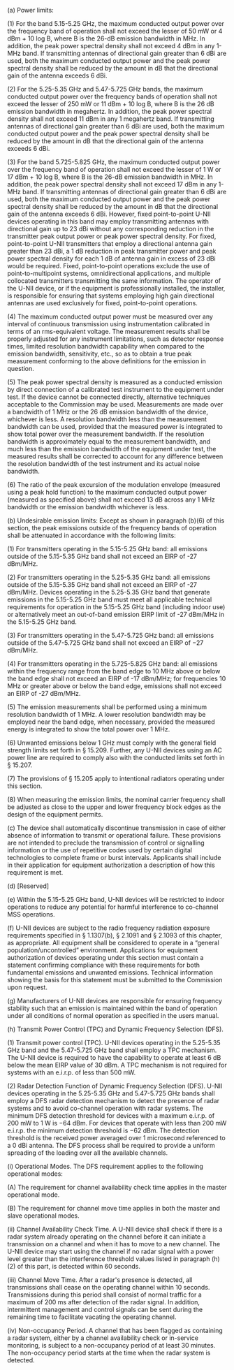 (a) Power limits:
              

(1) For the band 5.15-5.25 GHz, the maximum conducted output power over the frequency band of operation shall not exceed the lesser of 50 mW or 4 dBm + 10 log B, where B is the 26-dB emission bandwidth in MHz. In addition, the peak power spectral density shall not exceed 4 dBm in any 1-MHz band. If transmitting antennas of directional gain greater than 6 dBi are used, both the maximum conducted output power and the peak power spectral density shall be reduced by the amount in dB that the directional gain of the antenna exceeds 6 dBi.

(2) For the 5.25-5.35 GHz and 5.47-5.725 GHz bands, the maximum conducted output power over the frequency bands of operation shall not exceed the lesser of 250 mW or 11 dBm + 10 log B, where B is the 26 dB emission bandwidth in megahertz. In addition, the peak power spectral density shall not exceed 11 dBm in any 1 megahertz band. If transmitting antennas of directional gain greater than 6 dBi are used, both the maximum conducted output power and the peak power spectral density shall be reduced by the amount in dB that the directional gain of the antenna exceeds 6 dBi.

(3) For the band 5.725-5.825 GHz, the maximum conducted output power over the frequency band of operation shall not exceed the lesser of 1 W or 17 dBm + 10 log B, where B is the 26-dB emission bandwidth in MHz. In addition, the peak power spectral density shall not exceed 17 dBm in any 1-MHz band. If transmitting antennas of directional gain greater than 6 dBi are used, both the maximum conducted output power and the peak power spectral density shall be reduced by the amount in dB that the directional gain of the antenna exceeds 6 dBi. However, fixed point-to-point U-NII devices operating in this band may employ transmitting antennas with directional gain up to 23 dBi without any corresponding reduction in the transmitter peak output power or peak power spectral density. For fixed, point-to-point U-NII transmitters that employ a directional antenna gain greater than 23 dBi, a 1 dB reduction in peak transmitter power and peak power spectral density for each 1 dB of antenna gain in excess of 23 dBi would be required. Fixed, point-to-point operations exclude the use of point-to-multipoint systems, omnidirectional applications, and multiple collocated transmitters transmitting the same information. The operator of the U-NII device, or if the equipment is professionally installed, the installer, is responsible for ensuring that systems employing high gain directional antennas are used exclusively for fixed, point-to-point operations.
              

(4) The maximum conducted output power must be measured over any interval of continuous transmission using instrumentation calibrated in terms of an rms-equivalent voltage. The measurement results shall be properly adjusted for any instrument limitations, such as detector response times, limited resolution bandwidth capability when compared to the emission bandwidth, sensitivity, etc., so as to obtain a true peak measurement conforming to the above definitions for the emission in question.

(5) The peak power spectral density is measured as a conducted emission by direct connection of a calibrated test instrument to the equipment under test. If the device cannot be connected directly, alternative techniques acceptable to the Commission may be used. Measurements are made over a bandwidth of 1 MHz or the 26 dB emission bandwidth of the device, whichever is less. A resolution bandwidth less than the measurement bandwidth can be used, provided that the measured power is integrated to show total power over the measurement bandwidth. If the resolution bandwidth is approximately equal to the measurement bandwidth, and much less than the emission bandwidth of the equipment under test, the measured results shall be corrected to account for any difference between the resolution bandwidth of the test instrument and its actual noise bandwidth.

(6) The ratio of the peak excursion of the modulation envelope (measured using a peak hold function) to the maximum conducted output power (measured as specified above) shall not exceed 13 dB across any 1 MHz bandwidth or the emission bandwidth whichever is less.

(b) Undesirable emission limits: Except as shown in paragraph (b)(6) of this section, the peak emissions outside of the frequency bands of operation shall be attenuated in accordance with the following limits:

(1) For transmitters operating in the 5.15-5.25 GHz band: all emissions outside of the 5.15-5.35 GHz band shall not exceed an EIRP of -27 dBm/MHz.

(2) For transmitters operating in the 5.25-5.35 GHz band: all emissions outside of the 5.15-5.35 GHz band shall not exceed an EIRP of -27 dBm/MHz. Devices operating in the 5.25-5.35 GHz band that generate emissions in the 5.15-5.25 GHz band must meet all applicable technical requirements for operation in the 5.15-5.25 GHz band (including indoor use) or alternatively meet an out-of-band emission EIRP limit of -27 dBm/MHz in the 5.15-5.25 GHz band.

(3) For transmitters operating in the 5.47-5.725 GHz band: all emissions outside of the 5.47-5.725 GHz band shall not exceed an EIRP of −27 dBm/MHz.

(4) For transmitters operating in the 5.725-5.825 GHz band: all emissions within the frequency range from the band edge to 10 MHz above or below the band edge shall not exceed an EIRP of -17 dBm/MHz; for frequencies 10 MHz or greater above or below the band edge, emissions shall not exceed an EIRP of -27 dBm/MHz.

(5) The emission measurements shall be performed using a minimum resolution bandwidth of 1 MHz. A lower resolution bandwidth may be employed near the band edge, when necessary, provided the measured energy is integrated to show the total power over 1 MHz.

(6) Unwanted emissions below 1 GHz must comply with the general field strength limits set forth in § 15.209. Further, any U-NII devices using an AC power line are required to comply also with the conducted limits set forth in § 15.207.

(7) The provisions of § 15.205 apply to intentional radiators operating under this section.

(8) When measuring the emission limits, the nominal carrier frequency shall be adjusted as close to the upper and lower frequency block edges as the design of the equipment permits.

(c) The device shall automatically discontinue transmission in case of either absence of information to transmit or operational failure. These provisions are not intended to preclude the transmission of control or signalling information or the use of repetitive codes used by certain digital technologies to complete frame or burst intervals. Applicants shall include in their application for equipment authorization a description of how this requirement is met.

(d) [Reserved]

(e) Within the 5.15-5.25 GHz band, U-NII devices will be restricted to indoor operations to reduce any potential for harmful interference to co-channel MSS operations.

(f) U-NII devices are subject to the radio frequency radiation exposure requirements specified in § 1.1307(b), § 2.1091 and § 2.1093 of this chapter, as appropriate. All equipment shall be considered to operate in a “general population/uncontrolled” environment. Applications for equipment authorization of devices operating under this section must contain a statement confirming compliance with these requirements for both fundamental emissions and unwanted emissions. Technical information showing the basis for this statement must be submitted to the Commission upon request.

(g) Manufacturers of U-NII devices are responsible for ensuring frequency stability such that an emission is maintained within the band of operation under all conditions of normal operation as specified in the users manual.

(h) Transmit Power Control (TPC) and Dynamic Frequency Selection (DFS).

(1) Transmit power control (TPC). U-NII devices operating in the 5.25-5.35 GHz band and the 5.47-5.725 GHz band shall employ a TPC mechanism. The U-NII device is required to have the capability to operate at least 6 dB below the mean EIRP value of 30 dBm. A TPC mechanism is not required for systems with an e.i.r.p. of less than 500 mW.

(2) Radar Detection Function of Dynamic Frequency Selection (DFS). U-NII devices operating in the 5.25-5.35 GHz and 5.47-5.725 GHz bands shall employ a DFS radar detection mechanism to detect the presence of radar systems and to avoid co-channel operation with radar systems. The minimum DFS detection threshold for devices with a maximum e.i.r.p. of 200 mW to 1 W is −64 dBm. For devices that operate with less than 200 mW e.i.r.p. the minimum detection threshold is −62 dBm. The detection threshold is the received power averaged over 1 microsecond referenced to a 0 dBi antenna. The DFS process shall be required to provide a uniform spreading of the loading over all the available channels.

(i) Operational Modes. The DFS requirement applies to the following operational modes:

(A) The requirement for channel availability check time applies in the master operational mode.

(B) The requirement for channel move time applies in both the master and slave operational modes.

(ii) Channel Availability Check Time. A U-NII device shall check if there is a radar system already operating on the channel before it can initiate a transmission on a channel and when it has to move to a new channel. The U-NII device may start using the channel if no radar signal with a power level greater than the interference threshold values listed in paragraph (h)(2) of this part, is detected within 60 seconds.

(iii) Channel Move Time. After a radar's presence is detected, all transmissions shall cease on the operating channel within 10 seconds. Transmissions during this period shall consist of normal traffic for a maximum of 200 ms after detection of the radar signal. In addition, intermittent management and control signals can be sent during the remaining time to facilitate vacating the operating channel.

(iv) Non-occupancy Period. A channel that has been flagged as containing a radar system, either by a channel availability check or in-service monitoring, is subject to a non-occupancy period of at least 30 minutes. The non-occupancy period starts at the time when the radar system is detected.

